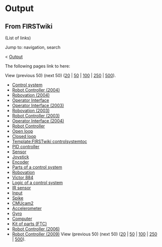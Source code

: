 # Output

## From FIRSTwiki

(List of links)

Jump to: navigation, search

< [Output](/index.php?title=Output&redirect=no "Output")

The following pages link to here:

View (previous 50) (next 50) ([20](/index.php?title=Special:Whatlinkshere/Output&limit=20&from=0 "Special:Whatlinkshere/Output") | [50](/index.php?title=Special:Whatlinkshere/Output&limit=50&from=0 "Special:Whatlinkshere/Output") | [100](/index.php?title=Special:Whatlinkshere/Output&limit=100&from=0 "Special:Whatlinkshere/Output") | [250](/index.php?title=Special:Whatlinkshere/Output&limit=250&from=0 "Special:Whatlinkshere/Output") | [500](/index.php?title=Special:Whatlinkshere/Output&limit=500&from=0 "Special:Whatlinkshere/Output")).

- [Control system](control-system)
- [Robot Controller (2004)](Robot_Controller_%282004%29 "Robot Controller \(2004\)")
- [Robovation (2004)](Robovation_%282004%29 "Robovation \(2004\)")
- [Operator Interface](operator-interface)
- [Operator Interface (2003)](Operator_Interface_%282003%29 "Operator Interface \(2003\)")
- [Robovation (2003)](Robovation_%282003%29 "Robovation \(2003\)")
- [Robot Controller (2003)](Robot_Controller_%282003%29 "Robot Controller \(2003\)")
- [Operator Interface (2004)](Operator_Interface_%282004%29 "Operator Interface \(2004\)")
- [Robot Controller](robot-controller)
- [Open loop](open-loop)
- [Closed loop](closed-loop)
- [Template:FIRSTwiki controlsystemtoc](Template:FIRSTwiki_controlsystemtoc "Template:FIRSTwiki controlsystemtoc")
- [PID controller](PID_controller "PID controller")
- [Sensor](sensor)
- [Joystick](joystick)
- [Encoder](encoder)
- [Parts of a control system](Parts_of_a_control_system "Parts of a control system")
- [Robovation](robovation)
- [Victor 884](victor-884)
- [Logic of a control system](Logic_of_a_control_system "Logic of a control system")
- [IR sensor](tsop34840)
- [Input](input)
- [Spike](spike-relay)
- [CMUcam2](CMUcam2 "CMUcam2")
- [Accelerometer](accelerometer)
- [Gyro](gyro)
- [Computer](Computer "Computer")
- [Kit of parts (FTC)](Kit_of_parts_%28FTC%29 "Kit of parts \(FTC\)")
- [Robot Controller (2006)](Robot_Controller_%282006%29 "Robot Controller \(2006\)")
- [Robot Controller (2009)](Robot_Controller_%282009%29 "Robot Controller \(2009\)") View (previous 50) (next 50) ([20](/index.php?title=Special:Whatlinkshere/Output&limit=20&from=0 "Special:Whatlinkshere/Output") | [50](/index.php?title=Special:Whatlinkshere/Output&limit=50&from=0 "Special:Whatlinkshere/Output") | [100](/index.php?title=Special:Whatlinkshere/Output&limit=100&from=0 "Special:Whatlinkshere/Output") | [250](/index.php?title=Special:Whatlinkshere/Output&limit=250&from=0 "Special:Whatlinkshere/Output") | [500](/index.php?title=Special:Whatlinkshere/Output&limit=500&from=0 "Special:Whatlinkshere/Output")).
